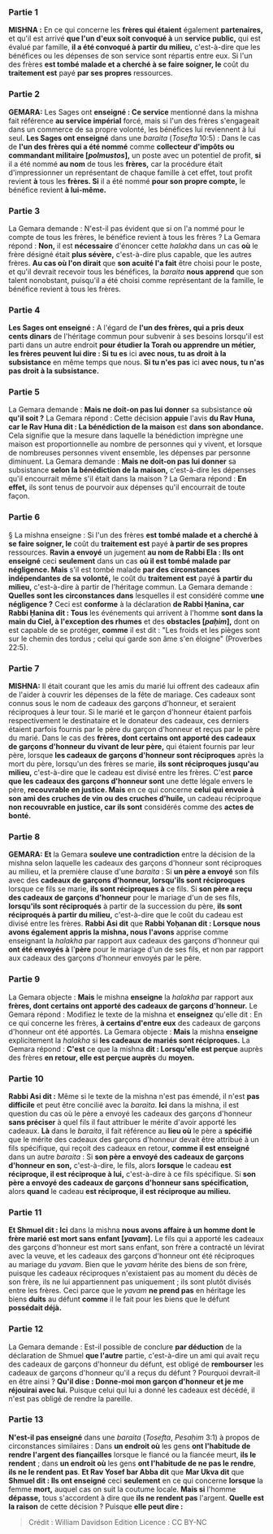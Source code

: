 
### Partie 1
<strong>MISHNA :</strong> En ce qui concerne les <b>frères qui étaient</b> également <b>partenaires,</b> et qu'il est arrivé <b>que l'un d'eux soit convoqué à</b> un <b>service public,</b> qui est évalué par famille, <b>il a été convoqué à partir du milieu,</b> c'est-à-dire que les bénéfices ou les dépenses de son service sont répartis entre eux. Si l'un des frères <b>est tombé malade et a cherché à se faire soigner, le</b> coût du <b>traitement est</b> payé <b>par ses propres</b> ressources.

### Partie 2
<strong>GEMARA:</strong> Les Sages ont <b>enseigné : Ce service</b> mentionné dans la mishna fait référence <b>au service impérial</b> forcé,</b> mais si l'un des frères s'engageait dans un commerce de sa propre volonté, les bénéfices lui reviennent à lui seul. <b>Les Sages ont enseigné</b> dans une <i>baraita</i> (<i>Tosefta</i> 10:5) : Dans le cas de <b>l'un des frères qui a été nommé</b> comme <b>collecteur d'impôts ou commandant militaire [<i>polmustos</i>],</b> un poste avec un potentiel de profit, <b>si</b> il a été nommé <b>au nom</b> de tous les <b>frères,</b> car la procédure était d'impressionner un représentant de chaque famille à cet effet, tout profit revient <b>à</b> tous les <b>frères. Si</b> il a été nommé <b>pour son propre compte,</b> le bénéfice revient <b>à lui-même.</b>

### Partie 3
La Gemara demande : N'est-il pas évident que si on l'a nommé pour le compte de tous les frères, le bénéfice revient à tous les frères ? La Gemara répond : <b>Non,</b> il est <b>nécessaire</b> d'énoncer cette <i>halakha</i> dans un cas <b>où</b> le frère désigné était <b>plus sévère,</b> c'est-à-dire plus capable, que les autres frères. <b>Au cas où l'on dirait</b> que <b>son acuité l'a fait</b> être choisi pour le poste, et qu'il devrait recevoir tous les bénéfices, la <i>baraita</i> <b>nous apprend</b> que son talent nonobstant, puisqu'il a été choisi comme représentant de la famille, le bénéfice revient à tous les frères.

### Partie 4
<b>Les Sages ont enseigné :</b> A l'égard de <b>l'un des frères, qui a pris deux cents dinars</b> de l'héritage commun pour subvenir à ses besoins lorsqu'il est parti dans un autre endroit <b>pour étudier la Torah ou apprendre un métier, les frères peuvent lui dire : Si tu es</b> ici <b>avec nous, tu as droit à la subsistance</b> en même temps que nous. <b>Si tu n'es pas</b> ici <b>avec nous, tu n'as pas droit à la subsistance.</b>

### Partie 5
La Gemara demande : <b>Mais ne doit-on pas lui donner</b> sa subsistance <b>où qu'il soit ?</b> La Gemara répond : Cette décision <b>appuie</b> l'avis <b>du Rav Huna, car le Rav Huna dit : La bénédiction de la maison</b> est <b>dans son abondance.</b> Cela signifie que la mesure dans laquelle la bénédiction imprègne une maison est proportionnelle au nombre de personnes qui y vivent, et lorsque de nombreuses personnes vivent ensemble, les dépenses par personne diminuent. La Gemara demande : <b>Mais ne doit-on pas lui donner</b> sa subsistance <b>selon la bénédiction de la maison,</b> c'est-à-dire les dépenses qu'il encourrait même s'il était dans la maison ? La Gemara répond : <b>En effet,</b> ils sont tenus de pourvoir aux dépenses qu'il encourrait de toute façon.

### Partie 6
§ La mishna enseigne : Si l'un des frères <b>est tombé malade et a cherché à se faire soigner, le</b> coût du <b>traitement est</b> payé <b>à partir de ses propres</b> ressources. <b>Ravin a envoyé</b> un jugement <b>au nom de Rabbi Ela : Ils ont enseigné</b> ceci <b>seulement</b> dans un cas <b>où il est tombé malade par négligence. Mais</b> s'il est tombé malade <b>par des circonstances indépendantes de sa volonté,</b> le coût du <b>traitement est</b> payé <b>à partir du milieu,</b> c'est-à-dire à partir de l'héritage commun. La Gemara demande : <b>Quelles sont les circonstances dans</b> lesquelles il est considéré comme <b>une négligence ?</b> Ceci est <b>conforme</b> à la déclaration <b>de Rabbi Ḥanina, car Rabbi Ḥanina dit : Tous</b> les événements qui arrivent à l'homme <b>sont dans la main du Ciel, à l'exception des rhumes</b> et des <b>obstacles [<i>paḥim</i>],</b> dont on est capable de se protéger, <b>comme</b> il est dit : "Les froids et les pièges sont sur le chemin des tordus ; celui qui garde son âme s'en éloigne"</b> (Proverbes 22:5).

### Partie 7
<strong>MISHNA:</strong> Il était courant que les amis du marié lui offrent des cadeaux afin de l'aider à couvrir les dépenses de la fête de mariage. Ces cadeaux sont connus sous le nom de cadeaux des garçons d'honneur, et seraient réciproques à leur tour. Si le marié et le garçon d'honneur étaient parfois respectivement le destinataire et le donateur des cadeaux, ces derniers étaient parfois fournis par le père du garçon d'honneur et reçus par le père du marié. Dans le cas des <b>frères, dont certains ont apporté des cadeaux de garçons d'honneur du vivant de leur père,</b> qui étaient fournis par leur père, lorsque <b>les cadeaux de garçons d'honneur sont réciproques</b> après la mort du père, lorsqu'un des frères se marie, <b>ils sont réciproques jusqu'au milieu,</b> c'est-à-dire que le cadeau est divisé entre les frères. C'est <b>parce que les cadeaux des garçons d'honneur sont</b> une dette légale envers le père, <b>recouvrable en justice. Mais</b> en ce qui concerne <b>celui qui envoie à son ami des cruches de vin ou des cruches d'huile,</b> un cadeau réciproque <b>non recouvrable en justice, car ils sont</b> considérés comme des <b>actes de bonté.</b>

### Partie 8
<strong>GEMARA:</strong> <b>Et</b> la Gemara <b>souleve une contradiction</b> entre la décision de la mishna selon laquelle les cadeaux des garçons d'honneur sont réciproques au milieu, et la première clause d'une <i>baraita</i> : Si <b>un père a envoyé</b> son fils avec des <b>cadeaux de garçons d'honneur, lorsqu'ils sont réciproques</b> lorsque ce fils se marie, <b>ils sont réciproques à</b> ce fils. Si <b>son père a reçu des cadeaux de garçons d'honneur</b> pour le mariage d'un de ses fils, <b>lorsqu'ils sont réciproqués</b> à partir de la succession du père, <b>ils sont réciproqués à partir du milieu,</b> c'est-à-dire que le coût du cadeau est divisé entre les frères. <b>Rabbi Asi dit</b> que <b>Rabbi Yoḥanan dit : Lorsque nous avons également appris la mishna, nous l'avons</b> apprise comme enseignant la <i>halakha</i> par rapport aux cadeaux des garçons d'honneur qui <b>ont été envoyés à</b> l'<b>père</b> pour le mariage d'un de ses fils, et non par rapport aux cadeaux des garçons d'honneur envoyés par le père.

### Partie 9
La Gemara objecte : <b>Mais</b> le mishna <b>enseigne</b> la <i>halakha</i> par rapport aux <b>frères, dont certains ont apporté des cadeaux de garçons d'honneur.</b> Le Gemara répond : Modifiez le texte de la mishna et <b>enseignez</b> qu'elle dit : En ce qui concerne les frères, <b>à certains d'entre eux</b> des cadeaux de garçons d'honneur ont été apportés. La Gemara objecte : <b>Mais</b> la mishna <b>enseigne</b> explicitement la <i>halakha</i> si <b>les cadeaux de mariés sont réciproques.</b> La Gemara répond : <b>C'est</b> ce que la mishna <b>dit : Lorsqu'elle est perçue</b> auprès des frères <b>en retour, elle est perçue auprès</b> du <b>moyen.</b>

### Partie 10
<b>Rabbi Asi dit :</b> Même si le texte de la mishna n'est pas émendé, il n'est <b>pas difficile</b> et peut être concilié avec la <i>baraita</i>. <b>Ici</b> dans la mishna, il est question du cas où le père a envoyé les cadeaux des garçons d'honneur <b>sans préciser</b> à quel fils il faut attribuer le mérite d'avoir apporté les cadeaux. <b>Là</b> dans le <i>baraita</i>, il fait référence au <b>lieu où</b> le père a <b>spécifié</b> que le mérite des cadeaux des garçons d'honneur devait être attribué à un fils spécifique, qui reçoit des cadeaux en retour, <b>comme il est enseigné</b> dans un autre <i>baraita</i> : Si <b>son père a envoyé des cadeaux de garçons d'honneur en son,</b> c'est-à-dire, le fils, alors <b>lorsque</b> le cadeau <b>est réciproque, il est réciproque à lui,</b> c'est-à-dire à ce fils spécifique. Si <b>son père a envoyé des cadeaux de garçons d'honneur sans spécification,</b> alors <b>quand</b> le cadeau <b>est réciproque, il est réciproque au milieu.</b>

### Partie 11
<b>Et Shmuel dit : Ici</b> dans la mishna <b>nous avons affaire à un homme dont le frère marié est mort sans enfant [<i>yavam</i>].</b> Le fils qui a apporté les cadeaux des garçons d'honneur est mort sans enfant, son frère a contracté un lévirat avec la veuve, et les cadeaux des garçons d'honneur ont été réciproques au mariage du <i>yavam</i>. Bien que le <i>yavam</i> hérite des biens de son frère, puisque les cadeaux réciproques n'existaient pas au moment du décès de son frère, ils ne lui appartiennent pas uniquement ; ils sont plutôt divisés entre les frères. Ceci parce que le <i>yavam</i> <b>ne prend pas</b> en héritage les biens <b>duits</b> au défunt <b>comme</b> il le fait pour les biens que le défunt <b>possédait déjà.</b>

### Partie 12
La Gemara demande : Est-il possible de conclure <b>par déduction</b> de la déclaration de Shmuel <b>que l'autre</b> partie, c'est-à-dire un ami qui avait reçu des cadeaux de garçons d'honneur du défunt, est obligé de <b>rembourser</b> les cadeaux de garçons d'honneur qu'il a reçus du défunt ? Pourquoi devrait-il en être ainsi ? <b>Qu'il dise : Donne-moi mon garçon d'honneur et je me réjouirai avec lui.</b> Puisque celui qui lui a donné les cadeaux est décédé, il n'est pas obligé de rendre la pareille.

### Partie 13
<b>N'est-il pas enseigné</b> dans une <i>baraita</i> (<i>Tosefta</i>, <i>Pesaḥim</i> 3:1) à propos de circonstances similaires : Dans <b>un endroit où</b> les gens <b>ont l'habitude de rendre l'argent des fiançailles</b> lorsque le fiancé ou la fiancée meurt, <b>ils le rendent</b> ; dans <b>un endroit où</b> les gens <b>ont l'habitude de ne pas le rendre</b>, <b>ils ne le rendent pas</b>. <b>Et Rav Yosef bar Abba dit</b> que <b>Mar Ukva dit</b> que <b>Shmuel dit : Ils ont enseigné</b> ceci <b>seulement</b> en ce qui concerne <b>lorsque</b> la femme <b>mort,</b> auquel cas on suit la coutume locale. <b>Mais si</b> l'homme <b>dépasse,</b> tous s'accordent à dire que <b>ils ne rendent pas</b> l'argent. <b>Quelle est la raison</b> de cette décision ? Puisque <b>elle peut dire :</b>

>Crédit : William Davidson Edition
>Licence : CC BY-NC